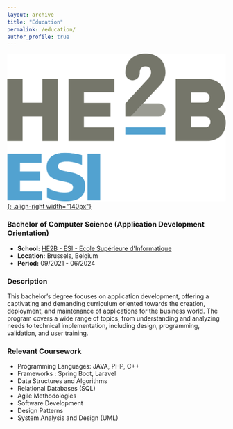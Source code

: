 ```yaml
---
layout: archive
title: "Education"
permalink: /education/
author_profile: true
---
```


[![HE2B-ESI LOGO](/images/Logo-esi.png){: .align-right width="140px"}](https://he2b.be/etudiant/)

### Bachelor of Computer Science (Application Development Orientation)

- **School:** [HE2B - ESI - Ecole Supérieure d'Informatique](https://he2b.be/etudiant/)
- **Location:** Brussels, Belgium
- **Period:** 09/2021 - 06/2024

### Description

This bachelor’s degree focuses on application development, offering a captivating and demanding curriculum oriented towards the creation, deployment, and maintenance of applications for the business world. The program covers a wide range of topics, from understanding and analyzing needs to technical implementation, including design, programming, validation, and user training.

### Relevant Coursework

- Programming Languages: JAVA, PHP, C++
- Frameworks : Spring Boot, Laravel
- Data Structures and Algorithms
- Relational Databases (SQL)
- Agile Methodologies
- Software Development
- Design Patterns
- System Analysis and Design (UML)
